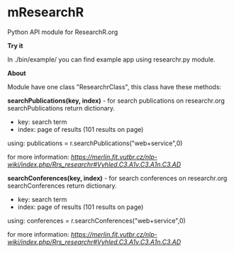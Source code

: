 mResearchR
==========

Python API module for ResearchR.org

**Try it**

In ./bin/example/ you can find example app using researchr.py module.

**About**

Module have one class "ResearchrClass", this class have these methods:

**searchPublications(key, index)** - for search publications on researchr.org
searchPublications return dictionary.

- key: search term
- index: page of results (101 results on page)

using: 
 publications = r.searchPublications("web+service",0)

for more information: *https://merlin.fit.vutbr.cz/nlp-wiki/index.php/Rrs_researchr#Vyhled.C3.A1v.C3.A1n.C3.AD*




**searchConferences(key, index)** - for search conferences on researchr.org
searchConferences return dictionary.

- key: search term
- index: page of results (101 results on page)

using: 
 conferences = r.searchConferences("web+service",0)

for more information: *https://merlin.fit.vutbr.cz/nlp-wiki/index.php/Rrs_researchr#Vyhled.C3.A1v.C3.A1n.C3.AD*
